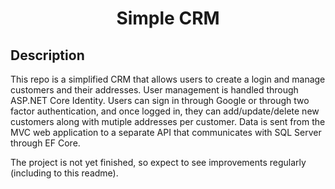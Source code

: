 <h1 align="center">Simple CRM</h1>

## Description

This repo is a simplified CRM that allows users to create a login and manage customers and their addresses. User management is handled through ASP.NET Core Identity. Users can sign in through Google or through two factor authentication, and once logged in, they can add/update/delete new customers along with mutiple addresses per customer. Data is sent from the MVC web application to a separate API that communicates with SQL Server through EF Core.

The project is not yet finished, so expect to see improvements regularly (including to this readme).
